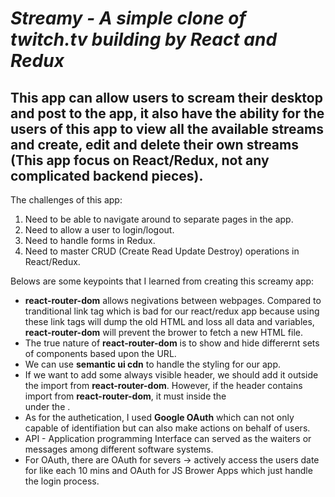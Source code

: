 # *Streamy - A simple clone of twitch.tv building by React and Redux*
## This app can allow users to scream their desktop and post to the app, it also have the ability for the users of this app to view all the available streams and create, edit and delete their own streams (This app focus on React/Redux, not any complicated backend pieces).

The challenges of this app:
1. Need to be able to navigate around to separate pages in the app.
2. Need to allow a user to login/logout.
3. Need to handle forms in Redux.
4. Need to master CRUD (Create Read Update Destroy) operations in React/Redux.

Belows are some keypoints that I learned from creating this screamy app:
* **react-router-dom** allows negivations between webpages. Compared to tranditional link tag <a herf = ""></a> which is bad for our react/redux app because using these link tags will dump the old HTML and loss all data and variables, **react-router-dom** will prevent the brower to fetch a new HTML file.
* The true nature of **react-router-dom** is to show and hide differernt sets of components based upon the URL.
* We can use **semantic ui cdn** to handle the styling for our app.
* If we want to add some always visible header, we should add it outside the <BrowerRouter> import from **react-router-dom**.
  However, if the header contains <link to = ""></link> import from **react-router-dom**, it must inside the <div></div> under the <BrowerRouter>.
* As for the authetication, I used **Google OAuth** which can not only capable of identifiation but can also make actions on behalf of users.
* API - Application programming Interface can served as the waiters or messages among different software systems.
* For OAuth, there are OAuth for severs -> actively access the users date for like each 10 mins and OAuth for JS Brower Apps which just handle the login process.

